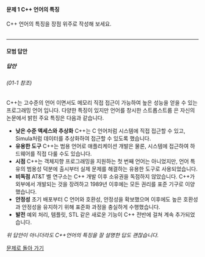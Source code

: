 #### 문제 1 C++ 언어의 특징
C++ 언어의 특징을 장점 위주로 작성해 보세요.
<br/><br/>

---

#### 모범 답안
##### 답안
###### (01-1 참조)
C++는 고수준의 언어 이면서도 메모리 직접 접근이 가능하여 높은 성능을 얻을 수 있는 프로그래밍 언어 입니다. 다양한 특징이 있지만 언어를 창시한 스트롭스트룹
은 자신의 논문에서 밝힌 주요 특징은 다음과 같습니다.
<ul>
  <li><b>낮은 수준 액세스와 추상화</b> C++는 C 언어처럼 시스템에 직접 접근할 수 있고, Simula처럼 데이터를 추상화하여 접근할 수 있도록 했습니다.</li>
  <li><b>유용한 도구</b> C++는 범용 언어로 애플리케이션 개발은 물론, 시스템에 접근하여 하드웨어를 직접 다룰 수도 있습니다.</li>
  <li><b>시점</b> C++는 객체지향 프로그래밍을 지원하는 첫 번째 언어는 아니었지만, 언어 특유의 범용성 덕분에 출시부터 실제 문제를 해결하는 유용한 도구로 사용되었습니다.</li>
  <li><b>비독점</b> AT&T 벨 연구소는 C++ 개발 이후 소유권을 독점하지 않았습니다. C++가 외부에서 개발되는 것을 장려하고 1989년 이후에는 모든 권리를 표준 기구로 이양했습니다.</li>
  <li><b>안정성</b> 초기 배포부터 C 언어와 호환성, 안정성을 확보했으며 이후에도 높은 호환성과 안정성을 유지하기 위해 표준화 과정을 충실하게 수행했습니다.</li>
  <li><b>발전</b> 예외 처리, 템플릿, STL 같은 새로운 기능이 C++ 전반에 걸쳐 계속 추가되었습니다.</li>
</ul>

_위 답안이 아니더라도 C++언어의 특징을 잘 설명한 답도 괜찮습니다._

[문제로 돌아 가기](README.md "문제로 돌아 가기")
